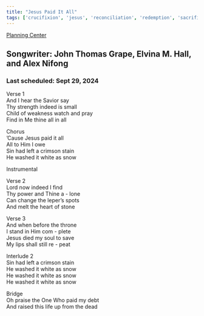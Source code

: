 ```yaml
---
title: "Jesus Paid It All"
tags: ['crucifixion', 'jesus', 'reconciliation', 'redemption', 'sacrifice']
---
```


[Planning Center](https://services.planningcenteronline.com/songs/12050114)

## Songwriter: John Thomas Grape, Elvina M. Hall, and Alex Nifong
### Last scheduled: Sept 29, 2024          

Verse 1  
And I hear the Savior say  
Thy strength indeed is small  
Child of weakness watch and pray  
Find in Me thine all in all  
  
Chorus  
’Cause Jesus paid it all  
All to Him I owe  
Sin had left a crimson stain  
He washed it white as snow  
  
Instrumental  
  
Verse 2  
Lord now indeed I find  
Thy power and Thine a - lone  
Can change the leper’s spots  
And melt the heart of stone  
  
  
Verse 3  
And when before the throne  
I stand in Him com - plete  
Jesus died my soul to save  
My lips shall still re - peat  
  
Interlude 2  
Sin had left a crimson stain  
He washed it white as snow  
He washed it white as snow  
He washed it white as snow  
  
Bridge  
Oh praise the One Who paid my debt  
And raised this life up from the dead
